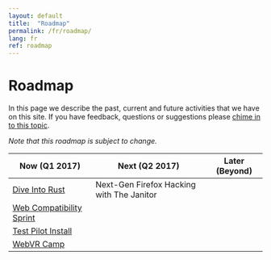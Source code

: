 ```yaml
---
layout: default
title:  "Roadmap"
permalink: /fr/roadmap/
lang: fr
ref: roadmap
---
```


# Roadmap

In this page we describe the past, current and future activities that we have on this site. If you have feedback, questions or suggestions please [chime in to this topic](https://discourse.mozilla-community.org/t/activate-mozilla-roadmap/10068).

*Note that this roadmap is subject to change.*

| Now (Q1 2017)  | Next (Q2 2017)   | Later (Beyond) |
| --- | --- | --- |
| [Dive Into Rust](/fr/rust-hack/) | Next-Gen Firefox Hacking with The Janitor |     |
| [Web Compatibility Sprint](/fr/webcompat-sprint/) |     |     |
| [Test Pilot Install](/fr/test-pilot/) |     |     |
| [WebVR Camp](/fr/webvr-camp/) |     |     |
